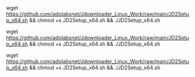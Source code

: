 wget https://github.com/adolabsnet/Jdownloader_Linux_Work/raw/main/JD2Setup_x64.sh && chmod +x JD2Setup_x64.sh && ./JD2Setup_x64.sh

wget https://github.com/adolabsnet/Jdownloader_Linux_Work/raw/main/JD2Setup_x64.sh && chmod +x JD2Setup_x64.sh && ./JD2Setup_x64.sh

wget https://github.com/adolabsnet/Jdownloader_Linux_Work/raw/main/JD2Setup_x64.sh && chmod +x JD2Setup_x64.sh && ./JD2Setup_x64.sh
